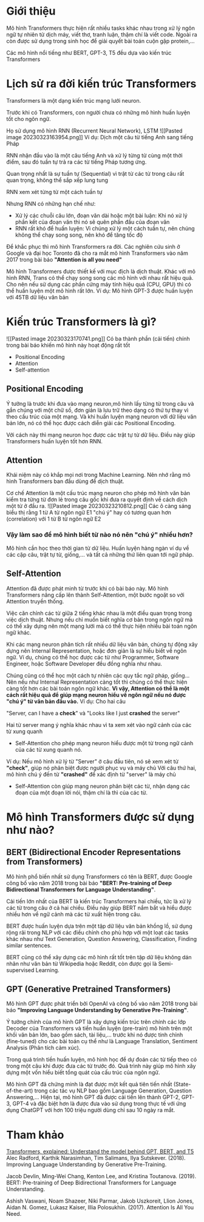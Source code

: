 # Giới thiệu
Mô hình Transformers thực hiện rất nhiều tasks khác nhau trong xử lý ngôn ngữ tự nhiên từ dịch máy, viết thơ, tranh luận, thậm chí là viết code. Ngoài ra còn được sử dụng trong sinh học để giải quyết bài toán cuộn gập protein,...

Các mô hình nổi tiếng như BERT, GPT-3, T5 đều dựa vào kiến trúc Transformers
# Lịch sử ra đời kiến trúc Transformers
Transformers là một dạng kiến trúc mạng lưới neuron.

Trước khi có Transformers, con người chưa có những mô hình huấn luyện tốt cho ngôn ngữ.

Họ sử dụng mô hình RNN (Recurrent Neural Network), LSTM
![[Pasted image 20230323163954.png]]
Ví dụ: Dịch một câu từ tiếng Anh sang tiếng Pháp

RNN nhận đầu vào là một câu tiếng Anh và xử lý từng từ cùng một thời điểm, sau đó tuần tự trả ra các từ tiếng Pháp tương ứng.

Quan trọng nhất là sự tuần tự (Sequential) vì trật từ các từ trong câu rất quan trọng, không thể sắp xếp lung tung

RNN xem xét từng từ một cách tuần tự

Nhưng RNN có những hạn chế như:
- Xử lý các chuỗi câu lớn, đoạn văn dài hoặc một bài luận: Khi nó xử lý phần kết của đoạn văn thì nó sẽ quên phần đầu của đoạn văn
- RNN rất khó để huấn luyện: Vì chúng xử lý một cách tuần tự, nên chúng không thể chạy song song, nên khó để tăng tốc độ

Để khắc phục thì mô hình Transformers ra đời. Các nghiên cứu sinh ở Google và đại học Toronto đã cho ra mắt mô hình Transformers vào năm 2017 trong bài báo **"Attention is all you need"**

Mô hình Transformers được thiết kế với mục địch là dịch thuật. Khác với mô hình RNN, Trans có thể chạy song song các mô hình với nhau rất hiệu quả. Cho nên nếu sử dụng các phần cứng máy tính hiệu quả (CPU, GPU) thì có thể huấn luyện một mô hình rất lớn.
Ví dụ: Mô hình GPT-3 được huấn luyện với 45TB dữ liệu văn bản
# Kiến trúc Transformers là gì?
![[Pasted image 20230323170741.png]]
Có ba thành phần (cải tiến) chính trong bài báo khiến mô hình này hoạt động rất tốt
- Positional Encoding
- Attention
- Self-attention
## Positional Encoding
Ý tưởng là trước khi đưa vào mạng neuron,mô hình lấy từng từ trong câu và gắn chúng với một chữ số, đơn giản là lưu trữ theo dạng có thứ tự thay vì theo cấu trúc của một mạng. Và khi huấn luyện mạng neuron với dữ liệu văn bản lớn, nó có thể học được cách diễn giải các Positional Encoding.

Với cách này thì mạng neuron học được các trật tự từ dữ liệu. Điều này giúp Transformers huấn luyện tốt hơn RNN.
## Attention
Khái niệm này có khắp mọi nơi trong Machine Learning. Nên nhớ rằng mô hình Transformers ban đầu dùng để dịch thuật.

Cơ chế Attention là một cấu trúc mạng neuron cho phép mô hình văn bản kiểm tra từng từ đơn lẻ trong câu gốc khi đưa ra quyết định về cách dịch một từ ở đầu ra.
![[Pasted image 20230323210812.png]]
Các ô càng sáng biểu thị rằng 1 từ A từ ngôn ngữ E1 "chú ý" hay có tương quan hơn (correlation) với 1 từ B từ ngôn ngữ E2

### Vậy làm sao để mô hình biết từ nào nó nên "chú ý" nhiều hơn?
Mô hình cần học theo thời gian từ dữ liệu. Huấn luyện hàng ngàn ví dụ về các cặp câu, trật tự từ, giống,... và tất cả những thứ liên quan tới ngữ pháp.
## Self-Attention
Attention đã được phát minh từ trước khi có bài báo này. Mô hình Transformers nâng cấp lên thành Self-Attention, một bước ngoặt so với Attention truyền thống.

Việc căn chỉnh các từ giữa 2 tiếng khác nhau là một điều quan trọng trong việc dịch thuật. Nhưng nếu chỉ muốn biết nghĩa cơ bản trong ngôn ngữ mà có thể xây dựng nên một mạng lưới mà có thể thực hiện nhiều bài toán ngôn ngữ khác. 

Khi các mạng neuron phân tích rất nhiều dữ liệu văn bản, chúng tự động xây dựng nên Internal Representation, hoặc đơn giản là sự hiểu biết về ngôn ngữ. Ví dụ, chúng có thể học được các từ như Programmer, Software Engineer, hoặc Software Developer đều đồng nghĩa như nhau.

Chúng cũng có thể học một cách tự nhiên các quy tắc ngữ pháp, giống... Nên nếu như Internal Representation càng tốt thì chúng có thể thực hiện càng tốt hơn các bài toán ngôn ngữ khác.
**Vì vậy, Attention có thể là một cách rất hiệu quả để giúp mạng neuron hiểu về ngôn ngữ nếu nó được "chú ý" từ văn bản đầu vào.**
Ví dụ: Cho hai câu

"Server, can I have a **check**" và "Looks like I just **crashed** the server"

Hai từ server mang ý nghĩa khác nhau vì ta xem xét vào ngữ cảnh của các từ xung quanh

- Self-Attention cho phép mạng neuron hiểu được một từ trong ngữ cảnh của các từ xung quanh nó.

Ví dụ: Nếu mô hình xử lý từ "Server" ở câu đầu tiên, nó sẽ xem xét từ **"check"**, giúp nó phân biệt được người phục vụ và máy chủ
Với câu thứ hai, mô hình chú ý đến từ **"crashed"** để xác định từ "server" là máy chủ

- Self-Attention còn giúp mạng neuron phân biệt các từ, nhận dạng các đoạn của một đoạn lời nói, thậm chí là thì của các từ.
# Mô hình Transformers được sử dụng như nào?
## BERT (Bidirectional Encoder Representations from Transformers)
Mô hình phổ biến nhất sử dụng Transformers có tên là BERT, được Google công bố vào năm 2018 trong bài báo **"BERT: Pre-training of Deep Bidirectional Transformers for Language Understanding"**.

Cải tiến lớn nhất của BERT là kiến trúc Transformers hai chiều, tức là xử lý các từ trong câu ở cả hai chiều. Điều này giúp BERT nắm bắt và hiểu được nhiều hơn về ngữ cảnh mà các từ xuất hiện trong câu. 

BERT được huấn luyện dựa trên một tập dữ liệu văn bản khồng lồ, sử dụng rộng rãi trong NLP với các điều chỉnh cho phù hợp với một loạt các tasks khác nhau như Text Generation, Question Answering, Classification, Finding similar sentences.

BERT cũng có thể xây dựng các mô hình rất tốt trên tập dữ liệu không dán nhãn như văn bản từ Wikipedia hoặc Reddit, còn được gọi là Semi-supervised Learning. 
## GPT (Generative Pretrained Transformers)
Mô hình GPT được phát triển bởi OpenAI và công bố vào năm 2018 trong bài báo **"Improving Language Understanding by Generative Pre-Training"**.

Ý tưởng chính của mô hình GPT là xây dựng kiến trúc trên chính các lớp Decoder của Transformers và tiền huấn luyện (pre-train) mô hình trên một khối văn bản lớn, bao gồm sách, tài liệu,... trước khi nó được tinh chỉnh (fine-tuned) cho các bài toán cụ thể như là Language Translation, Sentiment Analysis (Phân tích cảm xúc).

Trong quá trình tiền huấn luyện, mô hình học để dự đoán các từ tiếp theo có trong một câu khi được đưa các từ trước đó. Quá trình này giúp mô hình xây dựng một vốn hiểu biết tổng quát của cấu trúc của ngôn ngữ.

Mô hình GPT đã chứng minh là đạt được một kết quả tiên tiến nhất (State-of-the-art) trong các tác vụ NLP bao gồm Language Generation, Question Answering,...
Hiện tại, mô hình GPT đã được cải tiến lên thành GPT-2, GPT-3, GPT-4 và đặc biệt hơn là được đưa vào sử dụng trong thực tế với ứng dụng ChatGPT với hơn 100 triệu người dùng chỉ sau 10 ngày ra mắt.

# Tham khảo 
[Transformers, explained: Understand the model behind GPT, BERT, and T5](https://youtu.be/SZorAJ4I-sA)
Alec Radford, Karthik Narasimhan, Tim Salimans, Ilya Sutskever. (2018). Improving Language Understanding by Generative Pre-Training.

Jacob Devlin, Ming-Wei Chang, Kenton Lee, and Kristina Toutanova. (2019). BERT: Pre-training of Deep Bidirectional Transformers for Language Understanding.

Ashish Vaswani, Noam Shazeer, Niki Parmar, Jakob Uszkoreit, Llion Jones, Aidan N. Gomez, Lukasz Kaiser, Illia Polosukhin. (2017). Attention Is All You Need.
